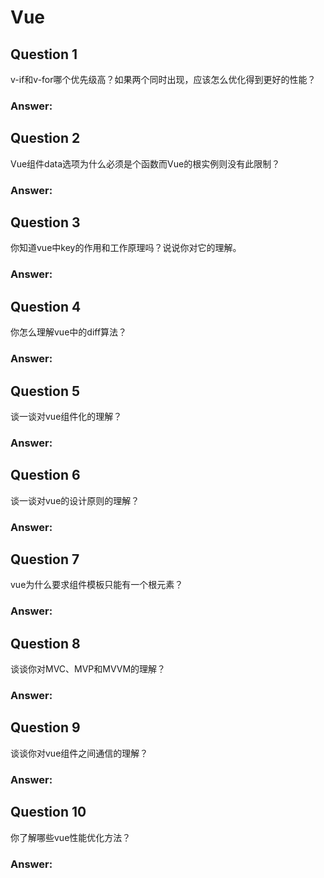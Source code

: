 # Vue

## Question 1
v-if和v-for哪个优先级高？如果两个同时出现，应该怎么优化得到更好的性能？

### Answer: 

## Question 2 
Vue组件data选项为什么必须是个函数而Vue的根实例则没有此限制？

### Answer: 

## Question 3
你知道vue中key的作用和工作原理吗？说说你对它的理解。

### Answer: 

## Question 4
你怎么理解vue中的diff算法？

### Answer: 

## Question 5
谈一谈对vue组件化的理解？

### Answer: 

## Question 6
谈一谈对vue的设计原则的理解？

### Answer:

## Question 7
vue为什么要求组件模板只能有一个根元素？

### Answer:

## Question 8
谈谈你对MVC、MVP和MVVM的理解？

### Answer:

## Question 9
谈谈你对vue组件之间通信的理解？

### Answer:

## Question 10
你了解哪些vue性能优化方法？

### Answer:
